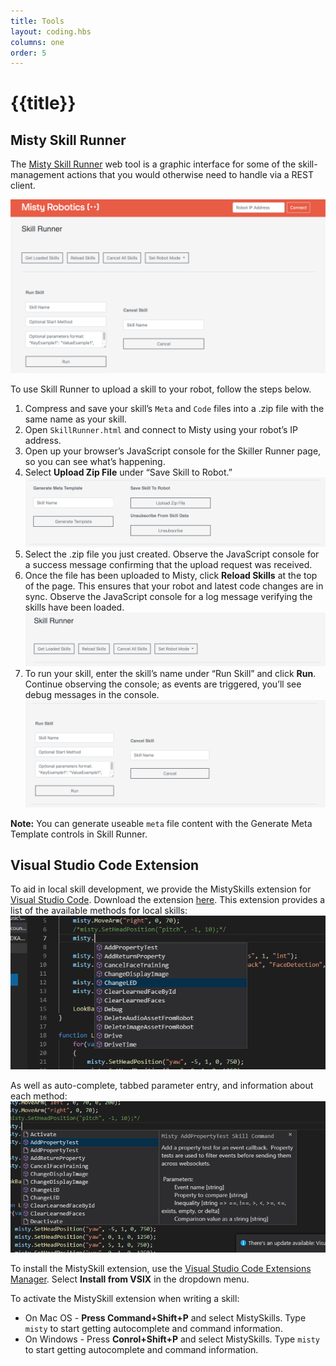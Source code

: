 ```yaml
---
title: Tools
layout: coding.hbs
columns: one
order: 5
---
```


# {{title}}

## Misty Skill Runner

The [Misty Skill Runner](https://skill-runner.mistyrobotics.com) web tool is a graphic interface for some of the skill-management actions that you would otherwise need to handle via a REST client.

![Skill runner home page](../../../assets/images/skill-runner.png)

To use Skill Runner to upload a skill to your robot, follow the steps below. 

1. Compress and save your skill’s `Meta` and `Code` files into a .zip file with the same name as your skill.
2. Open `SkillRunner.html` and connect to Misty using your robot’s IP address.
3. Open up your browser’s JavaScript console for the Skiller Runner page, so you can see what’s happening.
4. Select **Upload Zip File** under “Save Skill to Robot.”![Upload Zip File](../../../assets/images/skill-runner-save-skill.png)
5. Select the .zip file you just created. Observe the JavaScript console for a success message confirming that the upload request was received.
6. Once the file has been uploaded to Misty, click **Reload Skills** at the top of the page. This ensures that your robot and latest code changes are in sync. Observe the JavaScript console for a log message verifying the skills have been loaded. ![Reload Skills](../../../assets/images/skill-runner-reload-skills.png)
7. To run your skill, enter the skill’s name under “Run Skill” and click **Run**. Continue observing the console; as events are triggered, you’ll see debug messages in the console. ![Run Skills](../../../assets/images/skill-runner-run-skill.png)

**Note:** You can generate useable `meta` file content with the Generate Meta Template controls in Skill Runner.

## Visual Studio Code Extension

To aid in local skill development, we provide the MistySkills extension for [Visual Studio Code](https://code.visualstudio.com/). Download the extension [here](https://s3.amazonaws.com/docs-dev.mistyrobotics.io/VSC+Extension/mistyskills-0.0.1.vsix). This extension provides a list of the available methods for local skills: ![Visual Stuio Code Methods](../../../assets/images/vsc-extension-2.png)

As well as auto-complete, tabbed parameter entry, and information about each method:![Visual Stuio Code Methods](../../../assets/images/vsc-extension-1.png)

To install the MistySkill extension, use the [Visual Studio Code Extensions Manager](https://code.visualstudio.com/docs/editor/extension-gallery). Select **Install from VSIX** in the dropdown menu.

To activate the MistySkill extension when writing a skill:
* On Mac OS - **Press Command+Shift+P** and select MistySkills. Type `misty` to start getting autocomplete and command information.
* On Windows - Press **Conrol+Shift+P** and select MistySkills. Type `misty` to start getting autocomplete and command information.
